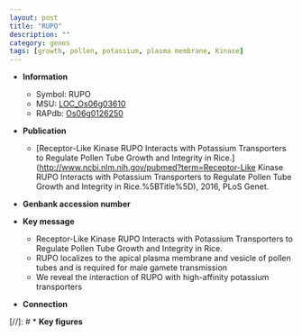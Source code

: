 ```yaml
---
layout: post
title: "RUPO"
description: ""
category: genes
tags: [growth, pollen, potassium, plasma membrane, Kinase]
---
```


* **Information**  
    + Symbol: RUPO  
    + MSU: [LOC_Os06g03610](http://rice.uga.edu/cgi-bin/ORF_infopage.cgi?orf=LOC_Os06g03610)  
    + RAPdb: [Os06g0126250](http://rapdb.dna.affrc.go.jp/viewer/gbrowse_details/irgsp1?name=Os06g0126250)  

* **Publication**  
    + [Receptor-Like Kinase RUPO Interacts with Potassium Transporters to Regulate Pollen Tube Growth and Integrity in Rice.](http://www.ncbi.nlm.nih.gov/pubmed?term=Receptor-Like Kinase RUPO Interacts with Potassium Transporters to Regulate Pollen Tube Growth and Integrity in Rice.%5BTitle%5D), 2016, PLoS Genet.

* **Genbank accession number**  

* **Key message**  
    + Receptor-Like Kinase RUPO Interacts with Potassium Transporters to Regulate Pollen Tube Growth and Integrity in Rice.
    + RUPO localizes to the apical plasma membrane and vesicle of pollen tubes and is required for male gamete transmission
    + We reveal the interaction of RUPO with high-affinity potassium transporters

* **Connection**  

[//]: # * **Key figures**  


